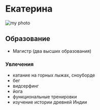 # Екатерина

![my photo](https://static.tildacdn.com/tild6666-6466-4030-b337-646661336665/55e66b21e3fb053efec6.png)

## Образование
- Магистр (два высших образования)

### Увлечения

- катание на горных лыжах, сноуборде
- бег
- видсерфинг
- йога
- функциональные тренировки
- изучение истории древней Индии


  



